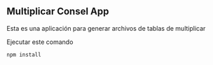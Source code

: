 
## Multiplicar Consel App

Esta es una aplicación para generar archivos de tablas de multiplicar

Ejecutar este comando

```
npm install 
```
